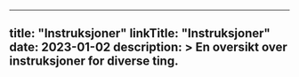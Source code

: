 
---
title: "Instruksjoner"
linkTitle: "Instruksjoner"
date: 2023-01-02
description: >
  En oversikt over instruksjoner for diverse ting.
---

